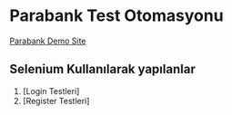 
# Parabank Test Otomasyonu

[Parabank Demo Site](https://parabank.parasoft.com/parabank/index.htm)

## Selenium Kullanılarak yapılanlar

1. [Login Testleri]
2. [Register Testleri]
